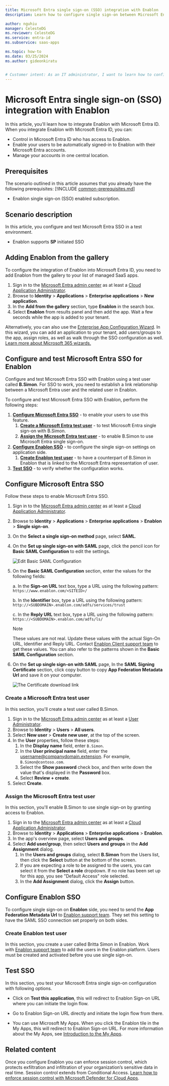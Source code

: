 ```yaml
---
title: Microsoft Entra single sign-on (SSO) integration with Enablon
description: Learn how to configure single sign-on between Microsoft Entra ID and Enablon.

author: nguhiu
manager: CelesteDG
ms.reviewer: CelesteDG
ms.service: entra-id
ms.subservice: saas-apps

ms.topic: how-to
ms.date: 03/25/2024
ms.author: gideonkiratu


# Customer intent: As an IT administrator, I want to learn how to configure single sign-on between Microsoft Entra ID and Enablon so that I can control who has access to Enablon, enable automatic sign-in with Microsoft Entra accounts, and manage my accounts in one central location.
---
```


# Microsoft Entra single sign-on (SSO) integration with Enablon

In this article,  you'll learn how to integrate Enablon with Microsoft Entra ID. When you integrate Enablon with Microsoft Entra ID, you can:

* Control in Microsoft Entra ID who has access to Enablon.
* Enable your users to be automatically signed-in to Enablon with their Microsoft Entra accounts.
* Manage your accounts in one central location.

## Prerequisites
The scenario outlined in this article assumes that you already have the following prerequisites:
[!INCLUDE [common-prerequisites.md](~/identity/saas-apps/includes/common-prerequisites.md)]
* Enablon single sign-on (SSO) enabled subscription.

## Scenario description

In this article,  you configure and test Microsoft Entra SSO in a test environment.

* Enablon supports **SP** initiated SSO

## Adding Enablon from the gallery

To configure the integration of Enablon into Microsoft Entra ID, you need to add Enablon from the gallery to your list of managed SaaS apps.

1. Sign in to the [Microsoft Entra admin center](https://entra.microsoft.com) as at least a [Cloud Application Administrator](~/identity/role-based-access-control/permissions-reference.md#cloud-application-administrator).
1. Browse to **Identity** > **Applications** > **Enterprise applications** > **New application**.
1. In the **Add from the gallery** section, type **Enablon** in the search box.
1. Select **Enablon** from results panel and then add the app. Wait a few seconds while the app is added to your tenant.

 Alternatively, you can also use the [Enterprise App Configuration Wizard](https://portal.office.com/AdminPortal/home?Q=Docs#/azureadappintegration). In this wizard, you can add an application to your tenant, add users/groups to the app, assign roles, as well as walk through the SSO configuration as well. [Learn more about Microsoft 365 wizards.](/microsoft-365/admin/misc/azure-ad-setup-guides)


<a name='configure-and-test-azure-ad-sso-for-enablon'></a>

## Configure and test Microsoft Entra SSO for Enablon

Configure and test Microsoft Entra SSO with Enablon using a test user called **B.Simon**. For SSO to work, you need to establish a link relationship between a Microsoft Entra user and the related user in Enablon.

To configure and test Microsoft Entra SSO with Enablon, perform the following steps:

1. **[Configure Microsoft Entra SSO](#configure-azure-ad-sso)** - to enable your users to use this feature.
    1. **[Create a Microsoft Entra test user](#create-an-azure-ad-test-user)** - to test Microsoft Entra single sign-on with B.Simon.
    1. **[Assign the Microsoft Entra test user](#assign-the-azure-ad-test-user)** - to enable B.Simon to use Microsoft Entra single sign-on.
1. **[Configure Enablon SSO](#configure-enablon-sso)** - to configure the single sign-on settings on application side.
    1. **[Create Enablon test user](#create-enablon-test-user)** - to have a counterpart of B.Simon in Enablon that is linked to the Microsoft Entra representation of user.
1. **[Test SSO](#test-sso)** - to verify whether the configuration works.

<a name='configure-azure-ad-sso'></a>

## Configure Microsoft Entra SSO

Follow these steps to enable Microsoft Entra SSO.

1. Sign in to the [Microsoft Entra admin center](https://entra.microsoft.com) as at least a [Cloud Application Administrator](~/identity/role-based-access-control/permissions-reference.md#cloud-application-administrator).
1. Browse to **Identity** > **Applications** > **Enterprise applications** > **Enablon** > **Single sign-on**.
1. On the **Select a single sign-on method** page, select **SAML**.
1. On the **Set up single sign-on with SAML** page, click the pencil icon for **Basic SAML Configuration** to edit the settings.

   ![Edit Basic SAML Configuration](common/edit-urls.png)

1. On the **Basic SAML Configuration** section, enter the values for the following fields:

    a. In the **Sign-on URL** text box, type a URL using the following pattern:
    `https://www.enablon.com/<SITEID>/`

    b. In the **Identifier** box, type a URL using the following pattern:
    `http://<SUBDOMAIN>.enablon.com/adfs/services/trust`

    c. In the **Reply URL** text box, type a URL using the following pattern:
    `https://<SUBDOMAIN>.enablon.com/adfs/ls/`

	> [!NOTE]
	> These values are not real. Update these values with the actual Sign-On URL, Identifier and Reply URL. Contact [Enablon Client support team](mailto:ena-dl-ww.it.services@enablon.com) to get these values. You can also refer to the patterns shown in the **Basic SAML Configuration** section.

1. On the **Set up single sign-on with SAML** page, In the **SAML Signing Certificate** section, click copy button to copy **App Federation Metadata Url** and save it on your computer.

	![The Certificate download link](common/copy-metadataurl.png)
<a name='create-an-azure-ad-test-user'></a>

### Create a Microsoft Entra test user

In this section, you'll create a test user called B.Simon.

1. Sign in to the [Microsoft Entra admin center](https://entra.microsoft.com) as at least a [User Administrator](~/identity/role-based-access-control/permissions-reference.md#user-administrator).
1. Browse to **Identity** > **Users** > **All users**.
1. Select **New user** > **Create new user**, at the top of the screen.
1. In the **User** properties, follow these steps:
   1. In the **Display name** field, enter `B.Simon`.  
   1. In the **User principal name** field, enter the username@companydomain.extension. For example, `B.Simon@contoso.com`.
   1. Select the **Show password** check box, and then write down the value that's displayed in the **Password** box.
   1. Select **Review + create**.
1. Select **Create**.

<a name='assign-the-azure-ad-test-user'></a>

### Assign the Microsoft Entra test user

In this section, you'll enable B.Simon to use single sign-on by granting access to Enablon.

1. Sign in to the [Microsoft Entra admin center](https://entra.microsoft.com) as at least a [Cloud Application Administrator](~/identity/role-based-access-control/permissions-reference.md#cloud-application-administrator).
1. Browse to **Identity** > **Applications** > **Enterprise applications** > **Enablon**.
1. In the app's overview page, select **Users and groups**.
1. Select **Add user/group**, then select **Users and groups** in the **Add Assignment** dialog.
   1. In the **Users and groups** dialog, select **B.Simon** from the Users list, then click the **Select** button at the bottom of the screen.
   1. If you are expecting a role to be assigned to the users, you can select it from the **Select a role** dropdown. If no role has been set up for this app, you see "Default Access" role selected.
   1. In the **Add Assignment** dialog, click the **Assign** button.

## Configure Enablon SSO

To configure single sign-on on **Enablon** side, you need to send the **App Federation Metadata Url** to [Enablon support team](mailto:ena-dl-ww.it.services@enablon.com). They set this setting to have the SAML SSO connection set properly on both sides.

### Create Enablon test user

In this section, you create a user called Britta Simon in Enablon. Work with [Enablon support team](mailto:ena-dl-ww.it.services@enablon.com) to add the users in the Enablon platform. Users must be created and activated before you use single sign-on.

## Test SSO 

In this section, you test your Microsoft Entra single sign-on configuration with following options. 

* Click on **Test this application**, this will redirect to Enablon Sign-on URL where you can initiate the login flow. 

* Go to Enablon Sign-on URL directly and initiate the login flow from there.

* You can use Microsoft My Apps. When you click the Enablon tile in the My Apps, this will redirect to Enablon Sign-on URL. For more information about the My Apps, see [Introduction to the My Apps](https://support.microsoft.com/account-billing/sign-in-and-start-apps-from-the-my-apps-portal-2f3b1bae-0e5a-4a86-a33e-876fbd2a4510).


## Related content

Once you configure Enablon you can enforce session control, which protects exfiltration and infiltration of your organization’s sensitive data in real time. Session control extends from Conditional Access. [Learn how to enforce session control with Microsoft Defender for Cloud Apps](/cloud-app-security/proxy-deployment-any-app).
